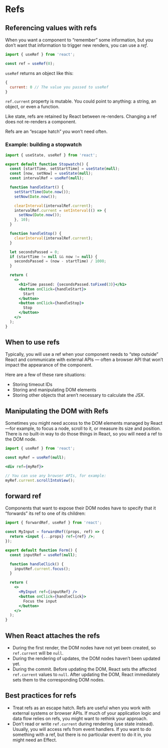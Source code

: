 # Refs

## Referencing values with refs

When you want a component to “remember” some information, but you don’t want that information to trigger new renders, you can use a *ref*.

```js
import { useRef } from 'react';

const ref = useRef(0);
```

`useRef` returns an object like this:

```js
{ 
  current: 0 // The value you passed to useRef
}
```

`ref.current` property is mutable. You could point to anything: a string, an object, or even a function.

Like state, refs are retained by React between re-renders. Changing a ref does not re-renders a component.

Refs are an “escape hatch” you won’t need often.


### Example: building a stopwatch

```jsx
import { useState, useRef } from 'react';

export default function Stopwatch() {
  const [startTime, setStartTime] = useState(null);
  const [now, setNow] = useState(null);
  const intervalRef = useRef(null);

  function handleStart() {
    setStartTime(Date.now());
    setNow(Date.now());

    clearInterval(intervalRef.current);
    intervalRef.current = setInterval(() => {
      setNow(Date.now());
    }, 10);
  }

  function handleStop() {
    clearInterval(intervalRef.current);
  }

  let secondsPassed = 0;
  if (startTime != null && now != null) {
    secondsPassed = (now - startTime) / 1000;
  }

  return (
    <>
      <h1>Time passed: {secondsPassed.toFixed(3)}</h1>
      <button onClick={handleStart}>
        Start
      </button>
      <button onClick={handleStop}>
        Stop
      </button>
    </>
  );
}
```


## When to use refs

Typically, you will use a ref when your component needs to “step outside” React and communicate with external APIs — often a browser API that won’t impact the appearance of the component.

Here are a few of these rare situations:

- Storing timeout IDs
- Storing and manipulating DOM elements
- Storing other objects that aren’t necessary to calculate the JSX.


## Manipulating the DOM with Refs

Sometimes you might need access to the DOM elements managed by React—for example, to focus a node, scroll to it, or measure its size and position. There is no built-in way to do those things in React, so you will need a ref to the DOM node.

```jsx
import { useRef } from 'react';

const myRef = useRef(null);

<div ref={myRef}>
```

```js
// You can use any browser APIs, for example:
myRef.current.scrollIntoView();
```

## forward ref

Components that want to expose their DOM nodes have to specify that it “forwards” its ref to one of its children:

```jsx
import { forwardRef, useRef } from 'react';

const MyInput = forwardRef((props, ref) => {
  return <input {...props} ref={ref} />;
});

export default function Form() {
  const inputRef = useRef(null);

  function handleClick() {
    inputRef.current.focus();
  }

  return (
    <>
      <MyInput ref={inputRef} />
      <button onClick={handleClick}>
        Focus the input
      </button>
    </>
  );
}
```


## When React attaches the refs 

- During the first render, the DOM nodes have not yet been created, so `ref.current` will be `null`.
- During the rendering of updates, the DOM nodes haven’t been updated yet.
- During the commit. Before updating the DOM, React sets the affected `ref.current` values to `null`. After updating the DOM, React immediately sets them to the corresponding DOM nodes.


## Best practices for refs

- Treat refs as an escape hatch. Refs are useful when you work with external systems or browser APIs. If much of your application logic and data flow relies on refs, you might want to rethink your approach.
- Don’t read or write `ref.current` during rendering (use state instead). Usually, you will access refs from event handlers. If you want to do something with a ref, but there is no particular event to do it in, you might need an Effect. 
